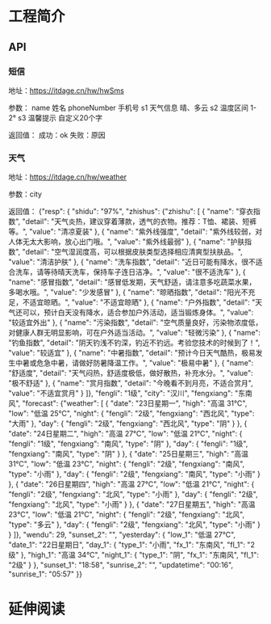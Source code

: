 # 工程简介

## API

### 短信

地址：https://itdage.cn/hw/hwSms

参数： name 姓名 phoneNumber 手机号 s1 天气信息 晴、多云 s2 温度区间 1-2° s3 温馨提示 自定义20个字

返回值： 成功：ok 失败：原因

### 天气

地址：https://itdage.cn/hw/weather

参数：city

返回值： {"resp": {
"shidu": "97%",
"zhishus": {"zhishu": [
{
"name": "穿衣指数",
"detail": "天气炎热，建议穿着薄款，透气的衣物。推荐：T恤、裙装、短裤等。",
"value": "清凉夏装"
}, {
"name": "紫外线强度",
"detail": "紫外线较弱，对人体无太大影响，放心出门哦。",
"value": "紫外线最弱"
}, {
"name": "护肤指数",
"detail": "空气湿润度高，可以根据皮肤类型选择相应清爽型扶肤品。",
"value": "清洁护肤"
}, {
"name": "洗车指数",
"detail": "近日可能有降水，很不适合洗车，请等待晴天洗车，保持车子连日洁净。",
"value": "很不适洗车"
}, {
"name": "感冒指数",
"detail": "感冒低发期，天气舒适，请注意多吃蔬菜水果，多喝水哦。",
"value": "少发感冒"
}, {
"name": "晾晒指数",
"detail": "阳光不充足，不适宜晾晒。",
"value": "不适宜晾晒"
}, {
"name": "户外指数",
"detail": "天气还可以，预计白天没有降水，适合参加户外活动，适当锻炼身体。",
"value": "较适宜外出"
}, {
"name": "污染指数",
"detail": "空气质量良好，污染物浓度低，对健康人群无明显影响，可在户外适当活动。",
"value": "轻微污染"
}, {
"name": "钓鱼指数",
"detail": "阴天钓浅不钓深，钓近不钓远。考验您技术的时候到了！",
"value": "较适宜"
}, {
"name": "中暑指数",
"detail": "预计今日天气酷热，极易发生中暑或危急中暑，请做好防暑降温工作。",
"value": "极易中暑"
}, {
"name": "舒适度",
"detail": "天气闷热，舒适度极低，做好散热，补充水分。",
"value": "极不舒适"
}, {
"name": "赏月指数",
"detail": "今晚看不到月亮，不适合赏月",
"value": "不适宜赏月"
}
]},
"fengli": "1级",
"city": "汉川",
"fengxiang": "东南风",
"forecast": {"weather": [
{
"date": "23日星期一",
"high": "高温 31℃",
"low": "低温 25℃",
"night": {
"fengli": "2级",
"fengxiang": "西北风",
"type": "大雨"
},
"day": {
"fengli": "2级",
"fengxiang": "西北风",
"type": "阴"
} }, {
"date": "24日星期二",
"high": "高温 27℃",
"low": "低温 21℃",
"night": {
"fengli": "1级",
"fengxiang": "南风",
"type": "阴"
},
"day": {
"fengli": "1级",
"fengxiang": "南风",
"type": "阴"
} }, {
"date": "25日星期三",
"high": "高温 31℃",
"low": "低温 23℃",
"night": {
"fengli": "2级",
"fengxiang": "南风",
"type": "小雨"
},
"day": {
"fengli": "2级",
"fengxiang": "南风",
"type": "小雨"
} }, {
"date": "26日星期四",
"high": "高温 27℃",
"low": "低温 21℃",
"night": {
"fengli": "2级",
"fengxiang": "北风",
"type": "小雨"
},
"day": {
"fengli": "2级",
"fengxiang": "北风",
"type": "小雨"
} }, {
"date": "27日星期五",
"high": "高温 23℃",
"low": "低温 21℃",
"night": {
"fengli": "2级",
"fengxiang": "北风",
"type": "多云"
},
"day": {
"fengli": "2级",
"fengxiang": "北风",
"type": "小雨"
} }
]},
"wendu": 29,
"sunset_2": "",
"yesterday": {
"low_1": "低温 27℃",
"date_1": "22日星期日",
"day_1": {
"type_1": "小雨",
"fx_1": "东南风",
"fl_1": "2级"
},
"high_1": "高温 34℃",
"night_1": {
"type_1": "阴",
"fx_1": "东南风",
"fl_1": "2级"
} },
"sunset_1": "18:58",
"sunrise_2": "",
"updatetime": "00:16",
"sunrise_1": "05:57"
}}

# 延伸阅读

